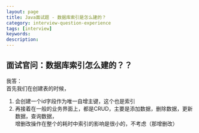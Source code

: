 ```yaml
---
layout: page
title: Java面试题 - 数据库索引是怎么建的？
category: interview-question-experience
tags: [interview]
keywords:
description:
---
```


## 面试官问：数据库索引怎么建的？？   

我答：  
首先我们在创建表的时候，
1. 会创建一个id字段作为唯一自增主键，这个也是索引
2. 再接着在一般的业务界面上，都是CRUD，主要是添加数据，删除数据，更新数据，查询数据，  
增删改操作在整个的耗时中索引的影响是很小的，不考虑（那增删改）


  




